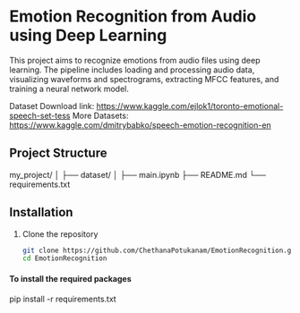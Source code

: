 # Emotion Recognition from Audio using Deep Learning

This project aims to recognize emotions from audio files using deep learning. The pipeline includes loading and processing audio data, visualizing waveforms and spectrograms, extracting MFCC features, and training a neural network model.

Dataset Download link: https://www.kaggle.com/ejlok1/toronto-emotional-speech-set-tess More Datasets: https://www.kaggle.com/dmitrybabko/speech-emotion-recognition-en

## Project Structure

my_project/
│
├── dataset/
│
├── main.ipynb
├── README.md
└── requirements.txt


## Installation

1. Clone the repository
   ```sh
   git clone https://github.com/ChethanaPotukanam/EmotionRecognition.git
   cd EmotionRecognition

#### To install the required packages
pip install -r requirements.txt